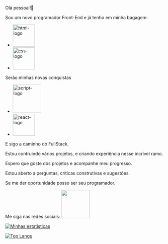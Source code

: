 Olá pessoal!:rocket:

Sou um novo programador Front-End e já tenho em minha bagagem:

 - <img src="https://img.shields.io/badge/HTML5-E34F26?style=for-the-badge&logo=html5&logoColor=white" alt="html-logo" width="70px">

 - <img src="https://img.shields.io/badge/CSS3-1572B6?style=for-the-badge&logo=css3&logoColor=white" alt="css-logo" width="70px">

Serão minhas novas conquistas

 - <img src="https://img.shields.io/badge/JavaScript-F7DF1E?style=for-the-badge&logo=javascript&logoColor=black" alt="script-logo" width="90px">

 - <img src="https://img.shields.io/badge/React-20232A?style=for-the-badge&logo=react&logoColor=61DAFB" alt="react-logo" width="70px">

E sigo a caminho do FullStack.

Estou contruindo vários projetos, e criando experiência nesse incrível ramo.

Espero que goste dos projetos e acompanhe meu progresso.

Estou aberto a perguntas, críticas construtivas e sugestões.

Se me der oportunidade posso ser seu programador.

Me siga nas redes sociais:
<a href="https://instagram.com/ricardo_alecrim?igshid=MzNlNGNkZWQ4Mg==" target="_blank"><img src="https://img.shields.io/badge/Instagram-E4405F?style=for-the-badge&logo=instagram&logoColor=white" width="90px"></a>


[![Minhas estatísticas](https://github-readme-stats.vercel.app/api?username=RicardodeOliveiraAlecrim)](https://github.com/anuraghazra/github-readme-stats)

[![Top Langs](https://github-readme-stats.vercel.app/api/top-langs/?username=RicardodeOliveiraAlecrim)](https://github.com/anuraghazra/github-readme-stats)


<!--
**RicardodeOliveiraAlecrim/RicardodeOliveiraAlecrim** is a ✨ _special_ ✨ repository because its `README.md` (this file) appears on your GitHub profile.

Here are some ideas to get you started:

- 🔭 I’m currently working on ...
- 🌱 I’m currently learning ...
- 👯 I’m looking to collaborate on ...
- 🤔 I’m looking for help with ...
- 💬 Ask me about ...
- 📫 How to reach me: ...
- 😄 Pronouns: ...
- ⚡ Fun fact: ...
-->
